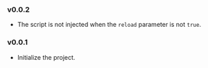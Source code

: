 ### v0.0.2

* The script is not injected when the `reload` parameter is not `true`.

### v0.0.1

* Initialize the project.